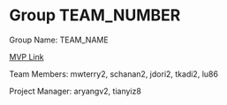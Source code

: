 # Group TEAM_NUMBER
Group Name: TEAM_NAME

[MVP Link](http://cs196.cs.illinois.edu)

Team Members: mwterry2, schanan2, jdori2, tkadi2, lu86

Project Manager: aryangv2, tianyiz8
